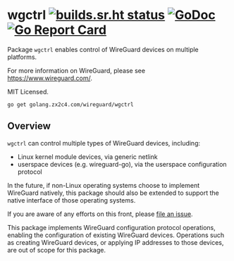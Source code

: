 # wgctrl [![builds.sr.ht status](https://builds.sr.ht/~mdlayher/wgctrl-go.svg)](https://builds.sr.ht/~mdlayher/wgctrl-go?) [![GoDoc](https://godoc.org/golang.zx2c4.com/wireguard/wgctrl?status.svg)](https://godoc.org/golang.zx2c4.com/wireguard/wgctrl) [![Go Report Card](https://goreportcard.com/badge/golang.zx2c4.com/wireguard/wgctrl)](https://goreportcard.com/report/golang.zx2c4.com/wireguard/wgctrl)

Package `wgctrl` enables control of WireGuard devices on multiple platforms.

For more information on WireGuard, please see <https://www.wireguard.com/>.

MIT Licensed.

```text
go get golang.zx2c4.com/wireguard/wgctrl
```

## Overview

`wgctrl` can control multiple types of WireGuard devices, including:

- Linux kernel module devices, via generic netlink
- userspace devices (e.g. wireguard-go), via the userspace configuration protocol

In the future, if non-Linux operating systems choose to implement WireGuard
natively, this package should also be extended to support the native interface
of those operating systems.

If you are aware of any efforts on this front, please
[file an issue](https://github.com/WireGuard/wgctrl-go/issues/new).

This package implements WireGuard configuration protocol operations, enabling
the configuration of existing WireGuard devices. Operations such as creating
WireGuard devices, or applying IP addresses to those devices, are out of scope
for this package.
